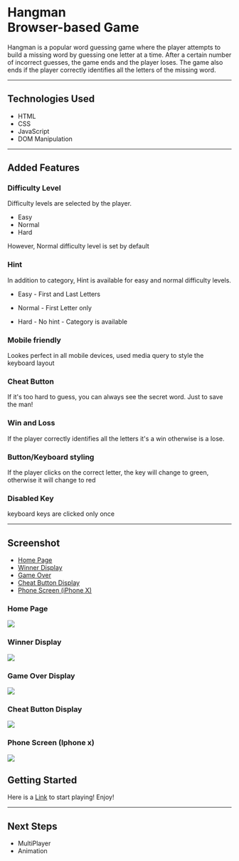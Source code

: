 # Hangman<br>Browser-based Game

Hangman is a popular word guessing game where the player attempts to build a missing word by guessing one letter at a time. After a certain number of incorrect guesses, the game ends and the player loses. The game also ends if the player correctly identifies all the letters of the missing word.

---

## Technologies Used

- HTML
- CSS
- JavaScript
- DOM Manipulation

---

## Added Features

### Difficulty Level

Difficulty levels are selected by the player.

- Easy
- Normal
- Hard

However, Normal difficulty level is set by default

### Hint

In addition to category, Hint is available for easy and normal difficulty levels.

- Easy - First and Last Letters

- Normal - First Letter only

- Hard - No hint - Category is available

### Mobile friendly

Lookes perfect in all mobile devices, used media query to style the keyboard layout

### Cheat Button

If it's too hard to guess, you can always see the secret word. Just to save the man!

### Win and Loss

If the player correctly identifies all the letters it's a win otherwise is a lose.

### Button/Keyboard styling

If the player clicks on the correct letter, the key will change to green, otherwise it will change to red

### Disabled Key

keyboard keys are clicked only once

---

## Screenshot

- [Home Page](#home-page)
- [Winner Display](#winner-display)
- [Game Over](#game-over-display)
- [Cheat Button Display](#cheat-button-display)
- [Phone Screen (iPhone X)](#phone-screen)

### Home Page

![](img/home.png)

### Winner Display

![](img/win.png)

### Game Over Display

![](img/lose.png)

### Cheat Button Display

![](img/cheat.png)

### Phone Screen (Iphone x)

![](img/iphone-updated.png)

## **Getting Started**

Here is a [Link](https://bereket-u.github.io/hangman-game/) to start playing! Enjoy!

---

## **Next Steps**

- MultiPlayer
- Animation

